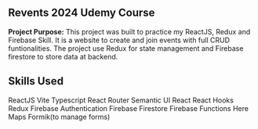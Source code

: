 ## Revents 2024 Udemy Course



**Project Purpose:**
This project was built to practice my ReactJS, Redux and Firebase Skill. It is a website to create and join events with full CRUD funtionalities. The project use Redux for state management and Firebase firestore to store data at backend.

## Skills Used
ReactJS
Vite
Typescript
React Router
Semantic UI React
React Hooks
Redux
Firebase Authentication
Firebase Firestore
Firebase Functions
Here Maps
Formik(to manage forms)
